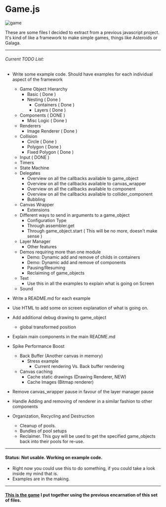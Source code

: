 # Game.js

![game][game]

These are some files I decided to extract from a previous javascript project. It's kind of like a framework to make simple games, things like Asteroids or Galaga.

-----------------------------------

###### Current TODO List:

- Write some example code. Should have examples for each individual aspect of the framework
    * Game Object Hierarchy
        + Basic ( Done )
        + Nesting ( Done )
            - Containers ( Done )
            - Layers ( Done )
    * Components ( DONE )
        + Misc Logic ( Done )
    * Renderers
        + Image Renderer ( Done )
    * Collision 
        + Circle ( Done )
        + Polygon ( Done )
        + Fixed Polygon ( Done )
    * Input ( DONE )
    * Timers
    * State Machine
    * Delegates
        + Overview on all the callbacks available to game_object
        + Overview on all the callbacks available to canvas_wrapper
        + Overview on all the callbacks available to component
        + Overview on all the callbacks available to collider_component
        + Bubbling
    * Canvas Wrapper 
        + Extensions
    * Different ways to send in arguments to a game_object
        + Configuration Type
        + Through assembler.get
        + Through game_object.start ( This will be no more, doesn't make sense )
    * Layer Manager
        + Other features
    * Demos requiring more than one module
        + Demo: Dynamic add and remove of childs in containers
        + Demo: Dynamic add and remove of components
        + Pausing/Resuming
        + Reclaiming of game_objects    
    * Text
        + Use this in all the examples to explain what is going on Screen
    * Sound

- Write a README.md for each example
- Use HTML to add some on screen explanation of what is going on.
- Add additional debug drawing to game_object
    * global transformed position

- Explain main components in the main README.md

- Spike Performance Boost
    - Back Buffer (Another canvas in memory)
        - Stress example
            - Current rendering Vs. Back buffer rendering
    - Canvas caching
        * Cache static drawings (Drawing Renderer, NEW)
        * Cache Images (Bitmap renderer)

- Remove canvas_wrapper pause in favour of the layer manager pause

- Handle Adding and removing of renderer in a similar fashion to other components

- Organization, Recycling and Destruction
    * Cleanup of pools. 
    * Bundles of pool setups
    * Reclaimer. This guy will be used to get the specified game_objects back into their pools for re-use.

-----------------------------------

#### Status: Not usable. Working on example code.

* Right now you could use this to do something, if you could take a look inside my mind that is. 
* Examples are in the making.

-----------------------------------

#### [This is the game][tirador] I put together using the previous encarnation of this set of files.

[game]: http://f.cl.ly/items/3N420I093v3b03051W39/game.png
[tirador]: http://www.treintipollo.com/tirador/index.html
